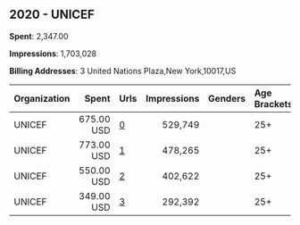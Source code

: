 ## 2020 - UNICEF 
**Spent**: 2,347.00

**Impressions**: 1,703,028

**Billing Addresses**: 3 United Nations Plaza,New York,10017,US

|Organization|Spent|Urls|Impressions|Genders|Age Brackets|Country Codes|
|:---|---:|:---|---:|:---|:---|:---|
|UNICEF|675.00 USD|[0](https://www.snap.com/political-ads/asset/e49eb50ec0aca167675084dd18a28dc13e861fea526b7fd18e0129588bf68a21?mediaType=mp4)|529,749||25+|saudi arabia|
|UNICEF|773.00 USD|[1](https://www.snap.com/political-ads/asset/b5a8c31c5ae3b17fd848e640d37af1c00acc2beb4076fd3cafa4635212e6704d?mediaType=mp4)|478,265||25+|saudi arabia|
|UNICEF|550.00 USD|[2](https://www.snap.com/political-ads/asset/c04f99be2699b93f2b1b2c77bcc90d273fb6c9d2c71c031e3a076091a55581c2?mediaType=mp4)|402,622||25+|saudi arabia|
|UNICEF|349.00 USD|[3](https://www.snap.com/political-ads/asset/27047c69aaa31e919ccf0a9e1b18eec245603e619f5ecd202c63c884bc6cbc84?mediaType=mp4)|292,392||25+|saudi arabia|

